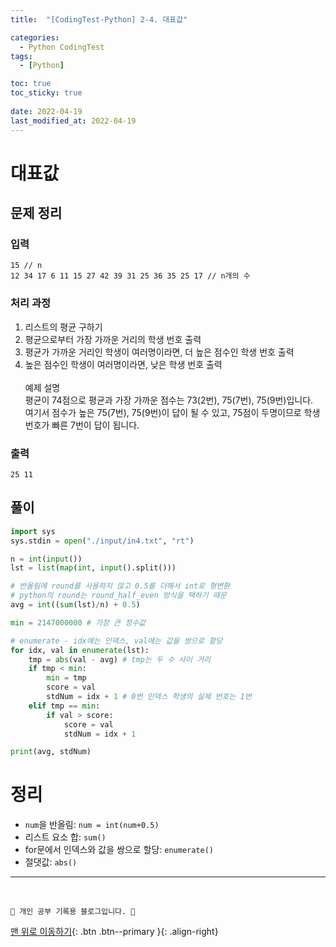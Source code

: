 ```yaml
---
title:  "[CodingTest-Python] 2-4. 대표값"

categories:
  - Python CodingTest
tags:
  - [Python]

toc: true
toc_sticky: true
 
date: 2022-04-19
last_modified_at: 2022-04-19
---
```


# 대표값
## 문제 정리
### 입력
```
15 // n
12 34 17 6 11 15 27 42 39 31 25 36 35 25 17 // n개의 수
```

### 처리 과정
1. 리스트의 평균 구하기
2. 평균으로부터 가장 가까운 거리의 학생 번호 출력
3. 평균가 가까운 거리인 학생이 여러명이라면, 더 높은 점수인 학생 번호 출력
4. 높은 점수인 학생이 여러명이라면, 낮은 학생 번호 출력<br><br>
예제 설명<br>
평균이 74점으로 평균과 가장 가까운 점수는 73(2번), 75(7번), 75(9번)입니다.<br>
여기서 점수가 높은 75(7번), 75(9번)이 답이 될 수 있고, 75점이 두명이므로 학생번호가 빠른 7번이 답이 됩니다.

### 출력
```
25 11
```

## 풀이
```py
import sys
sys.stdin = open("./input/in4.txt", "rt")

n = int(input())
lst = list(map(int, input().split()))

# 반올림에 round를 사용하지 않고 0.5를 더해서 int로 형변환
# python의 round는 round_half_even 방식을 택하기 때문
avg = int((sum(lst)/n) + 0.5)

min = 2147000000 # 가장 큰 정수값

# enumerate - idx에는 인덱스, val에는 값을 쌍으로 할당
for idx, val in enumerate(lst):
    tmp = abs(val - avg) # tmp는 두 수 사이 거리 
    if tmp < min:
        min = tmp
        score = val
        stdNum = idx + 1 # 0번 인덱스 학생의 실제 번호는 1번
    elif tmp == min:
        if val > score:
            score = val
            stdNum = idx + 1

print(avg, stdNum)
```

# 정리
- `num`을 반올림: `num = int(num+0.5)`
- 리스트 요소 합: `sum()`
- for문에서 인덱스와 값을 쌍으로 할당: `enumerate()`
- 절댓값: `abs()`

***
<br>

    💛 개인 공부 기록용 블로그입니다. 👻

[맨 위로 이동하기](#){: .btn .btn--primary }{: .align-right}